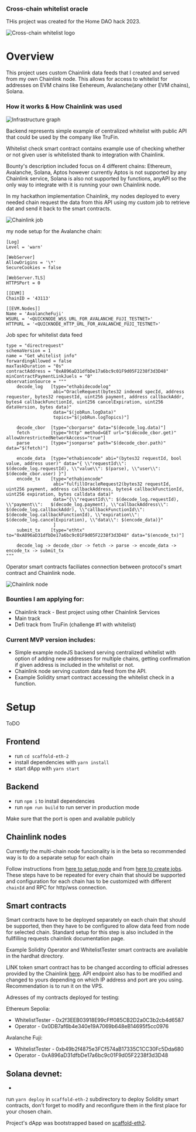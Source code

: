 ### Cross-chain whitelist oracle

THis project was created for the Home DAO hack 2023.

![Cross-chain whitelist logo](/images/whitelist_icon.PNG)

# Overview

This project uses custom Chainlink data feeds that I created and served from my own Chainlink node.
This allows for access to whitelist for addresses on EVM chains like Eehereum, Avalanche(any other EVM chains), Solana.

### How it works & How Chainlink was used

![Infrastructure graph](/images/howitworks2.svg)

Backend represents simple example of centralized whitelist with public API that could be used by the company like TruFin.

Whitelist check smart contract contains example use of checking whether or not given user is whitelisted thank to integration with Chainlink.

Bounty's description included focus on 4 different chains: Ethereum, Avalanche, Solana, Aptos however currently Aptos is not supported by any Chainlink service, Solana is also not supported by functions, anyAPI so the only way to integrate with it is running your own Chainlink node.

In my hackathon implementation Chainlink, my nodes deployed to every needed chain request the data from this API using my custom job to retrieve dat and send it back to the smart contracts.

![Chainlink job](/images/node2.PNG)

my node setup for the Avalanche chain:

```
[Log]
Level = 'warn'

[WebServer]
AllowOrigins = '\*'
SecureCookies = false

[WebServer.TLS]
HTTPSPort = 0

[[EVM]]
ChainID = '43113'

[[EVM.Nodes]]
Name = 'AvalancheFuji'
WSURL = '<QUICKNODE_WSS_URL_FOR_AVALANCHE_FUJI_TESTNET>'
HTTPURL = '<QUICKNODE_HTTP_URL_FOR_AVALANCHE_FUJI_TESTNET>'
```

Job spec for whitelist data feed

```
type = "directrequest"
schemaVersion = 1
name = "Get whitelist info"
forwardingAllowed = false
maxTaskDuration = "0s"
contractAddress = "0xA896aD31dfbDe17a6bc9c01F9d05F2238f3d3D48"
minContractPaymentLinkJuels = "0"
observationSource = """
    decode_log   [type="ethabidecodelog"
                  abi="OracleRequest(bytes32 indexed specId, address requester, bytes32 requestId, uint256 payment, address callbackAddr, bytes4 callbackFunctionId, uint256 cancelExpiration, uint256 dataVersion, bytes data)"
                  data="$(jobRun.logData)"
                  topics="$(jobRun.logTopics)"]

    decode_cbor  [type="cborparse" data="$(decode_log.data)"]
    fetch        [type="http" method=GET url="$(decode_cbor.get)" allowUnrestrictedNetworkAccess="true"]
    parse        [type="jsonparse" path="$(decode_cbor.path)" data="$(fetch)"]

    encode_data  [type="ethabiencode" abi="(bytes32 requestId, bool value, address user)" data="{ \\"requestId\\": $(decode_log.requestId), \\"value\\": $(parse), \\"user\\": $(decode_cbor.user) }"]
    encode_tx    [type="ethabiencode"
                  abi="fulfillOracleRequest2(bytes32 requestId, uint256 payment, address callbackAddress, bytes4 callbackFunctionId, uint256 expiration, bytes calldata data)"
                  data="{\\"requestId\\": $(decode_log.requestId), \\"payment\\":   $(decode_log.payment), \\"callbackAddress\\": $(decode_log.callbackAddr), \\"callbackFunctionId\\": $(decode_log.callbackFunctionId), \\"expiration\\": $(decode_log.cancelExpiration), \\"data\\": $(encode_data)}"
                  ]
    submit_tx    [type="ethtx" to="0xA896aD31dfbDe17a6bc9c01F9d05F2238f3d3D48" data="$(encode_tx)"]

    decode_log -> decode_cbor -> fetch -> parse -> encode_data -> encode_tx -> submit_tx
"""

```

Operator smart contracts faciliates connection between protocol's smart contract and Chainlink node.

![Chainlink node](/images/node1.PNG)


### Bounties I am applying for:
- Chainlink track - Best project using other Chainlink Services
- Main track
- Defi track from TruFin (challenge #1 with whitelist)

### Current MVP version includes:
- Simple example nodeJS backend serving centralized whitelist with option of adding new addresses for multiple chains, getting confirmation if 
given address is included in the whitelist or not.
- Chainlink node serving custom data feed from the API.
- Example Solidity smart contract accessing the whitelist check in a function.

# Setup

ToDO

## Frontend

- run `cd scaffold-eth-2`
- install dependencies with `yarn install`
- start dApp with `yarn start`

## Backend

- run `npm i` to install dependencies
- run `npm run build` to run server in production mode

Make sure that the port is open and available publicly

## Chainlink nodes

Currently the multi-chain node funcionality is in the beta so recommended way is to do a separate setup for each chain

Follow instructions from [here to setup node](https://docs.chain.link/chainlink-nodes/v1/running-a-chainlink-node#overview) and from [here to create jobs](https://docs.chain.link/chainlink-nodes/v1/fulfilling-requests). These steps have to be repeated for every chain that should be supported and configuration for each chain has to be customized with different `chainId` and RPC for http/wss connection.

## Smart contracts

Smart contracts have to be deployed separately on each chain that should be supported, then they have to be configured to allow data feed from node for selected chain.
Standard setup for this step is also included in the fullfilling requests chainlink documentation page.

Example Solidity Operator and WhitelistTester smart contracts are available in the hardhat directory.

LINK token smart contract has to be changed according to official adresses provided by the Chainlink [here](https://docs.chain.link/resources/link-token-contracts).
API endpoint also has to be modified and changed to yours depending on which IP address and port are you using. Recommendation is to run it on the VPS.

Adresses of my contracts deployed for testing:

Ethereum Sepolia:
- WhitelistTester - 0x2f3EEB03918E99cFff085CB2D2a0C3b2cb4d6587
- Operator - 0x0DB7af6b4e340e19A7069b648eB14695f5cc0976

Avalanche Fuji:
- WhitelistTester - 0xb49b2f4875e3FCf574aB17335C1CC30Fc5Dda680
- Operator - 0xA896aD31dfbDe17a6bc9c01F9d05F2238f3d3D48

Solana devnet:
- 
- 

run `yarn deploy` in `scaffold-eth-2` subdirectory to deploy Solidity smart contracts, don't forget to modify and reconfigure them in the first place for your chosen chain.

Project's dApp was bootstrapped based on [scaffold-eth2](https://github.com/scaffold-eth/scaffold-eth-2).